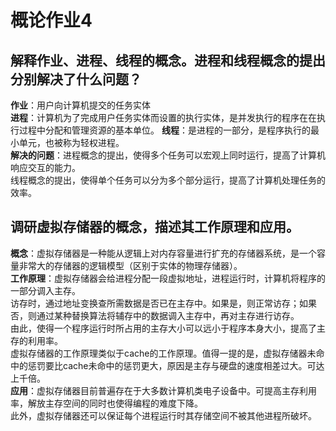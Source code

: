 # 概论作业4
## 解释作业、进程、线程的概念。进程和线程概念的提出分别解决了什么问题？
**作业**：用户向计算机提交的任务实体   
**进程**：计算机为了完成用户任务实体而设置的执行实体，是并发执行的程序在在执行过程中分配和管理资源的基本单位。
**线程**：是进程的一部分，是程序执行的最小单元，也被称为轻权进程。  
**解决的问题**：进程概念的提出，使得多个任务可以宏观上同时运行，提高了计算机响应交互的能力。  
               线程概念的提出，使得单个任务可以分为多个部分运行，提高了计算机处理任务的效率。
## 调研虚拟存储器的概念，描述其工作原理和应用。
**概念**：虚拟存储器是一种能从逻辑上对内存容量进行扩充的存储器系统，是一个容量非常大的存储器的逻辑模型（区别于实体的物理存储器）。  
**工作原理**：虚拟存储器会给进程分配一段虚拟地址，进程运行时，计算机将程序的一部分调入主存。  
             访存时，通过地址变换查所需数据是否已在主存中。如果是，则正常访存；如果否，则通过某种替换算法将辅存中的数据调入主存中，再对主存进行访存。  
             由此，使得一个程序运行时所占用的主存大小可以远小于程序本身大小，提高了主存的利用率。  
             虚拟存储器的工作原理类似于cache的工作原理。值得一提的是，虚拟存储器未命中的惩罚要比cache未命中的惩罚更大，原因是主存与硬盘的速度相差过大。可达上千倍。  
**应用**：虚拟存储器目前普遍存在于大多数计算机类电子设备中。可提高主存利用率，解放主存空间的同时也使得编程的难度下降。  
         此外，虚拟存储器还可以保证每个进程运行时其存储空间不被其他进程所破坏。
